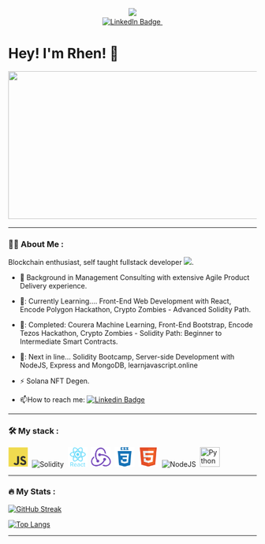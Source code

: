 <div id="header" align="center"><img src="https://media.giphy.com/media/KmHueA88mFABT9GkkR/giphy.gif" width="300"/></div>
  <div id="badges" align="center"> <a href="https://www.linkedin.com/in/rhenquadros/">
      <img src="https://img.shields.io/badge/LinkedIn-blue?style=for-the-badge&logo=linkedin&logoColor=white" alt="LinkedIn Badge"/>
      <img src="https://komarev.com/ghpvc/?username=web3allday&style=flat-square&color=blue" alt=""/>
    </a>
  </div>
  <h1> Hey! I'm Rhen! 👋 </h1>
</div>
<div align="center">
  <img src="https://media.giphy.com/media/dWesBcTLavkZuG35MI/giphy.gif" width="600" height="300"/>
</div>

---

### :woman_technologist: About Me :
Blockchain enthusiast, self taught fullstack developer <img src="https://media.giphy.com/media/WUlplcMpOCEmTGBtBW/giphy.gif" width="30">.
- :telescope: Background in Management Consulting with extensive Agile Product Delivery experience.

- 📓: Currently Learning.... Front-End Web Development with React, Encode Polygon Hackathon, Crypto Zombies - Advanced Solidity Path.

- 📕: Completed: Courera Machine Learning, Front-End Bootstrap, Encode Tezos Hackathon, Crypto Zombies - Solidity Path: Beginner to Intermediate Smart Contracts.

- 📘: Next in line... Solidity Bootcamp, Server-side Development with NodeJS, Express and MongoDB, learnjavascript.online

- :zap: Solana NFT Degen.

- :mailbox:How to reach me: [![Linkedin Badge](https://img.shields.io/badge/-kakbar-blue?style=flat&logo=Linkedin&logoColor=white)](https://www.linkedin.com/in/rhenquadros/)

---

### :hammer_and_wrench: My stack :
<div>
    <img src="https://github.com/devicons/devicon/blob/master/icons/javascript/javascript-original.svg" title="JavaScript" alt="JavaScript" width="40" height="40"/>&nbsp;
   <img src="https://cdn.jsdelivr.net/gh/devicons/devicon/icons/solidity/solidity-plain.svg" title="Solidity" alt="Solidity" width="40" height="40"/>&nbsp;
  <img src="https://github.com/devicons/devicon/blob/master/icons/react/react-original-wordmark.svg" title="React" alt="React" width="40" height="40"/>&nbsp;
  <img src="https://github.com/devicons/devicon/blob/master/icons/redux/redux-original.svg" title="Redux" alt="Redux " width="40" height="40"/>&nbsp;
  <img src="https://github.com/devicons/devicon/blob/master/icons/css3/css3-plain-wordmark.svg"  title="CSS3" alt="CSS" width="40" height="40"/>&nbsp;
  <img src="https://github.com/devicons/devicon/blob/master/icons/html5/html5-original.svg" title="HTML5" alt="HTML" width="40" height="40"/>&nbsp;
  <img src="https://cdn.jsdelivr.net/gh/devicons/devicon/icons/nodejs/nodejs-plain-wordmark.svg" title="NodeJS" alt="NodeJS" width="40" height="40"/>&nbsp;
  <img src="https://cdn.jsdelivr.net/gh/devicons/devicon/icons/python/python-original.svg" title="Python" **alt="Python" width="40" height="40"/>  
          
---

### :fire: My Stats :
[![GitHub Streak](http://github-readme-streak-stats.herokuapp.com?user=web3allday&theme=dark&background=000000)](https://git.io/streak-stats)

[![Top Langs](https://github-readme-stats.vercel.app/api/top-langs/?username=web3allday&layout=compact&theme=vision-friendly-dark)](https://github.com/anuraghazra/github-readme-stats)

---
